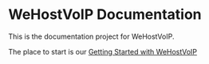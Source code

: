 # WeHostVoIP Documentation

This is the documentation project for WeHostVoIP. 

The place to start is our [Getting Started with WeHostVoIP](mkdocs/gettingstarted.md)

